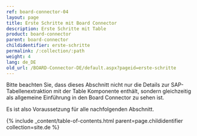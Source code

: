 ```yaml
---
ref: board-connector-04
layout: page
title: Erste Schritte mit Board Connector
description: Erste Schritte mit Table
product: board-connector
parent: board-connector
childidentifier: erste-schritte
permalink: /:collection/:path
weight: 4
lang: de_DE
old_url: /BOARD-Connector-DE/default.aspx?pageid=erste-schritte
---
```


Bitte beachten Sie, dass dieses Abschnitt nicht nur die Details zur SAP-Tabellenextraktion mit der Table Komponente enthält, sondern gleichzeitig als allgemeine Einführung in den Board Connector zu sehen ist.

Es ist also Voraussetzung für alle nachfolgenden Abschnitt.

{% include _content/table-of-contents.html parent=page.childidentifier collection=site.de %}